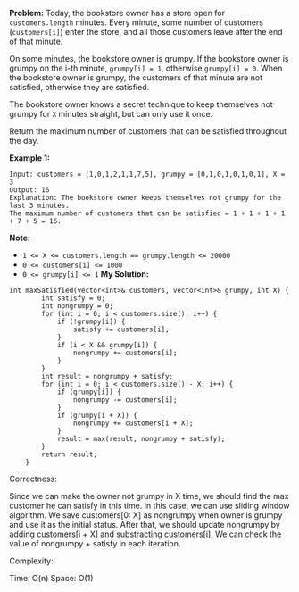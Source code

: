 **Problem:**
Today, the bookstore owner has a store open for `customers.length` minutes. Every minute, some number of customers (`customers[i]`) enter the store, and all those customers leave after the end of that minute.

On some minutes, the bookstore owner is grumpy. If the bookstore owner is grumpy on the i-th minute, `grumpy[i] = 1`, otherwise `grumpy[i] = 0`. When the bookstore owner is grumpy, the customers of that minute are not satisfied, otherwise they are satisfied.

The bookstore owner knows a secret technique to keep themselves not grumpy for `X` minutes straight, but can only use it once.

Return the maximum number of customers that can be satisfied throughout the day.

 

**Example 1:**

```
Input: customers = [1,0,1,2,1,1,7,5], grumpy = [0,1,0,1,0,1,0,1], X = 3
Output: 16
Explanation: The bookstore owner keeps themselves not grumpy for the last 3 minutes. 
The maximum number of customers that can be satisfied = 1 + 1 + 1 + 1 + 7 + 5 = 16.
```

 

**Note:**

- `1 <= X <= customers.length == grumpy.length <= 20000`
- `0 <= customers[i] <= 1000`
- `0 <= grumpy[i] <= 1`
**My Solution:**
```
int maxSatisfied(vector<int>& customers, vector<int>& grumpy, int X) {
        int satisfy = 0;
        int nongrumpy = 0;
        for (int i = 0; i < customers.size(); i++) {
            if (!grumpy[i]) {
                satisfy += customers[i];
            }
            if (i < X && grumpy[i]) {
                nongrumpy += customers[i];
            }
        }
        int result = nongrumpy + satisfy;
        for (int i = 0; i < customers.size() - X; i++) {
            if (grumpy[i]) {
                nongrumpy -= customers[i];
            }
            if (grumpy[i + X]) {
                nongrumpy += customers[i + X];
            }
            result = max(result, nongrumpy + satisfy);
        }
        return result;
    }
```
Correctness:

Since we can make the owner not grumpy in X time, we should find the max customer he can satisfy in this time. In this case, we can use sliding window algorithm. We save customers[0: X] as nongrumpy when owner is grumpy and use it as the initial status. After that, we should update nongrumpy by adding customers[i + X] and substracting customers[i]. We can check the value of nongrumpy + satisfy in each iteration.

Complexity:

Time: O(n)
Space: O(1)